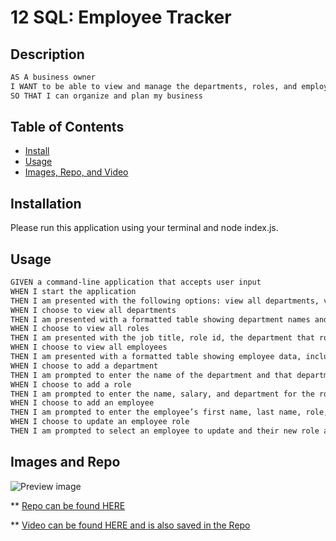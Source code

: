# 12 SQL: Employee Tracker

## Description
```md
AS A business owner
I WANT to be able to view and manage the departments, roles, and employees in my company
SO THAT I can organize and plan my business
```

  ## Table of Contents
  * [Install](#install)
  * [Usage](#usage)
  * [Images, Repo, and Video](#images)
  
## Installation 
Please run this application using your terminal and node index.js.

## Usage
```md
GIVEN a command-line application that accepts user input
WHEN I start the application
THEN I am presented with the following options: view all departments, view all roles, view all employees, add a department, add a role, add an employee, and update an employee role
WHEN I choose to view all departments
THEN I am presented with a formatted table showing department names and department ids
WHEN I choose to view all roles
THEN I am presented with the job title, role id, the department that role belongs to, and the salary for that role
WHEN I choose to view all employees
THEN I am presented with a formatted table showing employee data, including employee ids, first names, last names, job titles, departments, salaries, and managers that the employees report to
WHEN I choose to add a department
THEN I am prompted to enter the name of the department and that department is added to the database
WHEN I choose to add a role
THEN I am prompted to enter the name, salary, and department for the role and that role is added to the database
WHEN I choose to add an employee
THEN I am prompted to enter the employee’s first name, last name, role, and manager, and that employee is added to the database
WHEN I choose to update an employee role
THEN I am prompted to select an employee to update and their new role and this information is updated in the database 
```
 ## Images and Repo
  ![Preview image](./images/Screenshot%202023-11-14%20at%204.33.31 PM.png) 

  ** [Repo can be found HERE](https://github.com/VernPG/SQL_Employee_Tracker.git)

  ** [Video can be found HERE and is also saved in the Repo](https://drive.google.com/file/d/1JWsYxz6qh8cbqA4BXrg0G0ya0f6-brOY/view)
 